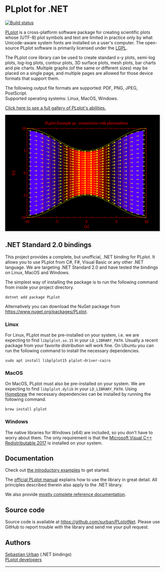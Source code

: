 # PLplot for .NET

[![Build status](https://ci.appveyor.com/api/projects/status/byma2lmdgl54m3h9?svg=true)](https://ci.appveyor.com/project/surban/plplotnet)

[PLplot](http://plplot.sourceforge.net/) is a cross-platform software package for creating scientific plots whose (UTF-8) plot symbols and text are limited in practice only by what Unicode-aware system fonts are installed on a user's computer.
The open-source PLplot software is primarily licensed under the [LGPL](http://www.gnu.org/licenses/lgpl.html).

The PLplot core library can be used to create standard x-y plots, semi-log plots, log-log plots, contour plots, 3D surface plots, mesh plots, bar charts and pie charts. Multiple graphs (of the same or different sizes) may be placed on a single page, and multiple pages are allowed for those device formats that support them.

The following output file formats are supported: PDF, PNG, JPEG, PostScript.  
Supported operating systems: Linux, MacOS, Windows.

[Click here to see a full gallery of PLplot's abilities.](http://plplot.sourceforge.net/examples.php)

![Example plot](images/22_4.png)

## .NET Standard 2.0 bindings

This project provides a complete, but unofficial, .NET binding for PLplot.
It allows you to use PLplot from C#, F#, Visual Basic or any other .NET language.
We are targeting .NET Standard 2.0 and have tested the bindings on Linux, MacOS and Windows.

The simplest way of installing the package is to run the following command from inside your project directory.

```dotnet add package PLplot```

Alternatively you can download the NuGet package from <https://www.nuget.org/packages/PLplot>.

### Linux

For Linux, PLplot must be pre-installed on your system, i.e. we are expecting to find `libplplot.so.15` in your `LD_LIBRARY_PATH`.
Usually a recent package from your favorite distribution will work fine.
On Ubuntu you can run the following command to install the necessary dependencies.

```sudo apt install libplplot15 plplot-driver-cairo```

### MacOS

On MacOS, PLplot must also be pre-installed on your system.
We are expecting to find `libplplot.dylib` in your `LD_LIBRARY_PATH`.
Using [Homebrew](https://brew.sh/) the necessary dependencies can be installed by running the following command.

```brew install plplot```

### Windows

The native libraries for Windows (x64) are included, so you don't have to worry about them.
The only requirement is that the [Microsoft Visual C++ Redistributable 2017](https://support.microsoft.com/en-us/help/2977003/the-latest-supported-visual-c-downloads) is installed on your system.


## Documentation

Check out [the introductory examples](Examples.md) to get started.

The [official PLplot manual](http://plplot.sourceforge.net/docbook-manual/plplot-html-5.13.0/) explains how to use the library in great detail.
All principles described therein also apply to the .NET library.

We also provide [mostly complete reference documentation](xref:PLplot.PLStream).

## Source code

Source code is available at <https://github.com/surban/PLplotNet>.
Please use GitHub to report trouble with the library and send me your pull request.

## Authors

[Sebastian Urban](http://www.surban.net) (.NET bindings)  
[PLplot developers](http://plplot.sourceforge.net/credits.php)

***
